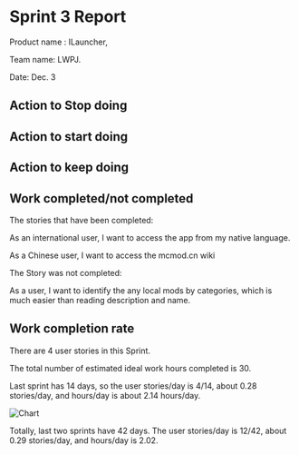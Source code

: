# Sprint 3 Report

Product name : ILauncher,

Team name: LWPJ.

Date: Dec. 3

## Action to Stop doing

## Action to start doing

## Action to keep doing

## Work completed/not completed

The stories that have been completed:

As an international user, I want to access the app from my native language.

As a Chinese user, I want to access the mcmod.cn wiki

The Story was not completed:

As a user, I want to identify the any local mods by categories, which is much easier than reading description and name.

## Work completion rate

There are 4 user stories in this Sprint. 

The total number of estimated ideal work hours completed is 30.

Last sprint has 14 days, so the user stories/day is 4/14, about 0.28 stories/day, and hours/day is about 2.14 hours/day.

![Chart](svd3.png)

Totally, last two sprints have 42 days. The user stories/day is 12/42, about 0.29 stories/day, and hours/day is 2.02.

